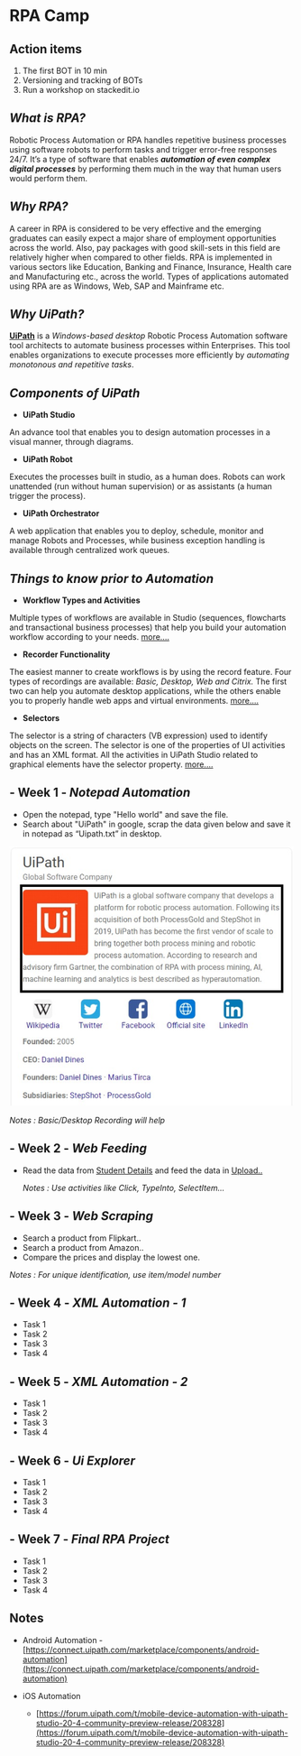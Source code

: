   
# RPA Camp

## Action items 
1. The first BOT in 10 min 
2. Versioning and tracking of BOTs
3. Run a workshop on stackedit.io

## _What is RPA?_

Robotic Process Automation or RPA handles repetitive business processes using software robots to perform tasks and trigger error-free responses 24/7. It’s a type of software that enables  _**automation of even complex digital processes**_  by performing them much in the way that human users would perform them.

## _Why RPA?_

A career in RPA is considered to be very effective and the emerging graduates can easily expect a major share of employment opportunities across the world. Also, pay packages with good skill-sets in this field are relatively higher when compared to other fields. RPA is implemented in various sectors like Education, Banking and Finance, Insurance, Health care and Manufacturing etc., across the world. Types of applications automated using RPA are as Windows, Web, SAP and Mainframe etc.

## _Why UiPath?_

**[UiPath](https://www.uipath.com/)**  is a  _Windows-based desktop_  Robotic Process Automation software tool architects to automate business processes within Enterprises. This tool enables organizations to execute processes more efficiently by  _automating monotonous and repetitive tasks_.

## _Components of UiPath_

-   **UiPath Studio**

An advance tool that enables you to design automation processes in a visual manner, through diagrams.

-   **UiPath Robot**

Executes the processes built in studio, as a human does. Robots can work unattended (run without human supervision) or as assistants (a human trigger the process).

-   **UiPath Orchestrator**

A web application that enables you to deploy, schedule, monitor and manage Robots and Processes, while business exception handling is available through centralized work queues.

## _Things to know prior to Automation_

-   **Workflow Types and Activities**

Multiple types of workflows are available in Studio (sequences, flowcharts and transactional business processes) that help you build your automation workflow according to your needs.  [more....](https://docs.uipath.com/activities/docs/workflow-system)

-   **Recorder Functionality**

The easiest manner to create workflows is by using the record feature. Four types of recordings are available:  _Basic, Desktop, Web and Citrix._  The first two can help you automate desktop applications, while the others enable you to properly handle web apps and virtual environments.  [more....](https://www.uipath.com/developers/video-tutorials/recording)

-   **Selectors**

The selector is a string of characters (VB expression) used to identify objects on the screen. The selector is one of the properties of UI activities and has an XML format. All the activities in UiPath Studio related to graphical elements have the selector property.  [more....](https://docs.uipath.com/studio/docs/about-selectors)

## -   **Week 1**  -  _Notepad Automation_

-   Open the notepad, type "Hello world" and save the file.
-   Search about "UiPath" in google, scrap the data given below and save it in notepad as “Uipath.txt” in desktop.
  
![About UiPath](https://raw.githubusercontent.com/Pavithratrdev/RPATraining/master/About%20UiPath.jpeg)  

_Notes : Basic/Desktop Recording will help_

## -   **Week 2**  -  _Web Feeding_

-   Read the data from  [Student Details](https://pavithratrdev.github.io/RPATraining/Web_Details.xlsx)  and feed the data in  [Upload..](https://rb.gy/fgwfmc)  
    
    _Notes : Use activities like Click, TypeInto, SelectItem..._
    

  

## -   **Week 3**  -  _Web Scraping_

-   Search a product from Flipkart..
-   Search a product from Amazon..
-   Compare the prices and display the lowest one.

_Notes : For unique identification, use item/model number_

  

## -   **Week 4**  -  _XML Automation - 1_

-   Task 1
-   Task 2
-   Task 3
-   Task 4

  

## -   **Week 5**  -  _XML Automation - 2_

-   Task 1
-   Task 2
-   Task 3
-   Task 4

  

## -   **Week 6**  -  _Ui Explorer_

-   Task 1
-   Task 2
-   Task 3
-   Task 4

  

## -   **Week 7**  -  _Final RPA Project_

-   Task 1
-   Task 2
-   Task 3
-   Task 4

## Notes 
- Android Automation 
	     -[https://connect.uipath.com/marketplace/components/android-automation](https://connect.uipath.com/marketplace/components/android-automation)

- iOS Automation 
	- [https://forum.uipath.com/t/mobile-device-automation-with-uipath-studio-20-4-community-preview-release/208328](https://forum.uipath.com/t/mobile-device-automation-with-uipath-studio-20-4-community-preview-release/208328)
